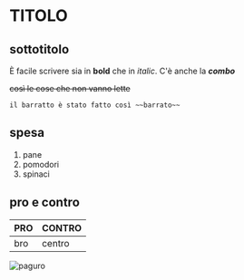 TITOLO
======

sottotitolo
-----------

È facile scrivere sia in **bold** che in *italic*. C'è anche la ***combo***

~~così le cose che non vanno lette~~

`il barratto è stato fatto così
~~barrato~~`

spesa
-----

1. pane
2. pomodori
3. spinaci

pro e contro
------------

PRO | CONTRO
--- | ------
bro | centro


![paguro](https://www.ideegreen.it/wp-content/uploads/2018/03/paguro-bernardo-3.jpg)

